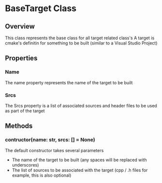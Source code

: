 # BaseTarget Class

## Overview

This class represents the base class for all target related class's
A target is cmake's definitin for something to be built (similar to a Visual Studio Project)

## Properties

### Name

The name property represents the name of the target to be built

### Srcs

The Srcs property is a list of associated sources and header files to be used as part of the target

## Methods

### contructor(name: str, srcs: [] = None)

The default constructor takes several parameters

 * The name of the target to be built (any spaces will be replaced with underscores)
 * The list of sources to be associated with the target (cpp / .h files for example, this is also optional)
